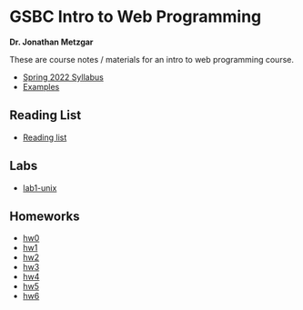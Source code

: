 # GSBC Intro to Web Programming

**Dr. Jonathan Metzgar**

These are course notes / materials for an intro to web programming course.

* [Spring 2022 Syllabus](syllabus/me220-syllabus.pdf)
* [Examples](https://microwerx.github.io/gsbc-intro-web)

## Reading List

* [Reading list](syllabus/requirements-sheet.md)

## Labs

* [lab1-unix](labs/lab1-unix.md)

## Homeworks

* [hw0](hw0-setup-github/hw0-setup-github.md)
* [hw1](hw1-javascript-hello-world/hw1-javascript-hello-world.md)
* [hw2](hw2-javascript-algorithm/hw2-javascript-algorithm.md)
* [hw3](hw3-javascript-user-interface/hw3-javascript-user-interface.md)
* [hw4](hw4-javascript-libraries/hw4-javascript-libraries.md)
* [hw5](hw5-javascript-ajax/hw5-javascript-ajax.md)
* [hw6](hw6-javascript-game-compo/hw6-javascript-game-compo.md)
